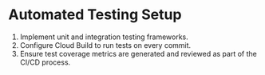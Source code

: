 # Automated Testing Setup

1. Implement unit and integration testing frameworks.
2. Configure Cloud Build to run tests on every commit.
3. Ensure test coverage metrics are generated and reviewed as part of the CI/CD process.